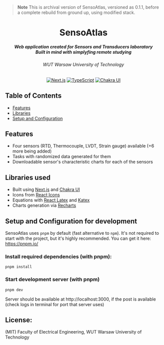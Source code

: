 > **Note** This is archival version of SensoAtlas, versioned as
> 0.1.1, before a complete rebuild from ground up, using modified stack.

<div align="center">

<h1>SensoAtlas</h1>
<h5>
Web application created for Sensors and Transducers laboratory <br />
Built in mind with simplyfing remote studying
</h5>
<h6>WUT Warsaw University of Technology</h6>

[![Next.js](https://img.shields.io/badge/Next.js-black?style=for-the-badge&logo=nextdotjs)](https://nextjs.org/)
[![TypeScript](https://img.shields.io/badge/typescript-blue?style=for-the-badge&logo=typescript&logoColor=white)](https://typescriptlang.org)
[![Chakra UI](https://img.shields.io/badge/chakra%20ui-319795?style=for-the-badge&logo=chakraui&logoColor=white)](https://chakra-ui.com)

</div>

## Table of Contents

- [Features](#features)
- [Libraries](#libraries)
- [Setup and Configuration](#setup-configuration)

## Features<a name="features"></a>

- Four sensors (RTD, Thermocouple, LVDT, Strain gauge) available (+6 more being added)
- Tasks with randomized data generated for them
- Downloadable sensor's characteristic charts for each of the sensors

## Libraries used<a name="libraries"></a>

- Built using [Next.js](https://nextjs.org) and [Chakra UI](https://chakra-ui.com)
- Icons from [React Icons](https://react-icons.github.io/react-icons/)
- Equations with [React Latex](https://github.com/zzish/react-latex) and [Katex](https://katex.org/)
- Charts generation via [Recharts](https://recharts.org)

## Setup and Configuration for development<a name="setup-configuration">

SensoAtlas uses `pnpm` by default (fast alternative to `npm`). It's not required
to start with the project, but it's highly recommended. You can get it here:
https://pnpm.io/

### Install required dependencies (with pnpm):

```shell
pnpm install
```

### Start development server (with pnpm)

```shell
pnpm dev
```

Server should be available at http://localhost:3000, if the post is available (check logs in terminal for port that server uses)

## License:

(MIT) Faculty of Electrical Engineering, WUT Warsaw University of Technology
